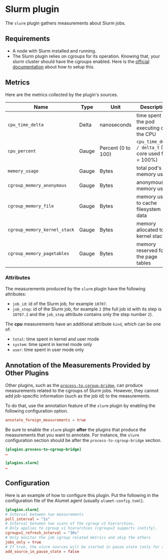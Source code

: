 # Slurm plugin

The `slurm` plugin gathers measurements about Slurm jobs.

## Requirements

- A node with Slurm installed and running.
- The Slurm plugin relies on cgroups for its operation. Knowing that, your slurm cluster should have the cgroups enabled. Here is the [official documentation](https://slurm.schedmd.com/cgroups.html) about how to setup this.

## Metrics

Here are the metrics collected by the plugin's sources.

|Name|Type|Unit|Description|Resource|ResourceConsumer|Attributes|
|----|----|----|-----------|--------|----------------|----------|
|`cpu_time_delta`|Delta|nanoseconds|time spent by the pod executing on the CPU|`LocalMachine`|`Cgroup`|see below|
|`cpu_percent`|Gauge|Percent (0 to 100)|`cpu_time_delta / delta_t` (1 core used fully = 100%)|`LocalMachine`|`Cgroup`|see below|
|`memory_usage`|Gauge|Bytes|total pod's memory usage|`LocalMachine`|`Cgroup`|see below|
|`cgroup_memory_anonymous`|Gauge|Bytes|anonymous memory usage|`LocalMachine`|`Cgroup`|see below|
|`cgroup_memory_file`|Gauge|Bytes|memory used to cache filesystem data|`LocalMachine`|`Cgroup`|see below|
|`cgroup_memory_kernel_stack`|Gauge|Bytes|memory allocated to kernel stacks|`LocalMachine`|`Cgroup`|see below|
|`cgroup_memory_pagetables`|Gauge|Bytes|memory reserved for the page tables|`LocalMachine`|`Cgroup`|see below|

### Attributes

The measurements produced by the `slurm` plugin have the following attributes:
- `job_id`: id of the Slurm job, for example `10707`.
- `job_step`: id of the Slurm job, for example `2` (the full job id with its step is `10707.2` and the `job_step` attribute contains only the step number `2`).

The **cpu** measurements have an additional attribute `kind`, which can be one of:
- `total`: time spent in kernel and user mode
- `system`: time spent in kernel mode only
- `user`: time spent in user mode only

## Annotation of the Measurements Provided by Other Plugins

Other plugins, such as the [`process-to-cgroup-bridge`](../../process-to-cgroup-bridge/README.md), can produce measurements related to the cgroups of Slurm jobs.
However, they cannot add job-specific information (such as the job id) to the measurements.

To do that, use the annotation feature of the `slurm` plugin by enabling the following configuration option.

```toml
annotate_foreign_measurements = true
```

Be sure to enable the `slurm` plugin **after** the plugins that produce the measurements that you want to annotate.
For instance, the `slurm` configuration section should be after the `process-to-cgroup-bridge` section.

```toml
[plugins.process-to-cgroup-bridge]
…

[plugins.slurm]
…
```

## Configuration

Here is an example of how to configure this plugin.
Put the following in the configuration file of the Alumet agent (usually `alumet-config.toml`).

```toml
[plugins.slurm]
# Interval between two measurements
poll_interval = "1s"
# Interval between two scans of the cgroup v1 hierarchies.
# Only applies to cgroup v1 hierarchies (cgroupv2 supports inotify).
cgroupv1_refresh_interval = "30s"
# Only monitor the job cgroup related metrics and skip the others
jobs_only = true
# If true, the slurm sources will be started in pause state (only for advanced setup with a control plugin enabled)
add_source_in_pause_state = false
```
